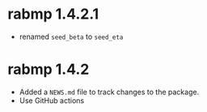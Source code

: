 # rabmp 1.4.2.1

* renamed `seed_beta` to `seed_eta`


# rabmp 1.4.2

* Added a `NEWS.md` file to track changes to the package.
* Use GitHub actions

